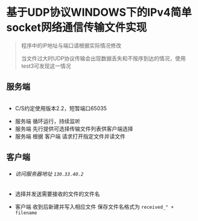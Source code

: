 # 基于UDP协议WINDOWS下的IPv4简单socket网络通信传输文件实现

> 程序中的IP地址与端口请根据实际情况修改
>
> 当文件过大时UDP协议传输会出现数据丢失和不按序到达的情况，使用test3可发现这一情况

## 服务端

###### 

* C/S约定使用版本2.2，短暂端口65035

- 服务端 循环运行，持续监听  
- 服务端 先行提供可选择传输文件列表供客户端选择
- 服务端 根据 客户端 请求打开指定文件并读文件



## 客户端



- ###### 访问服务器地址 `130.33.40.2` 

- 选择并发送需要接收的文件的文件名

- 客户端 收到后新建并写入相应文件 保存文件名格式为 `received_" + filename`

  

  

  

